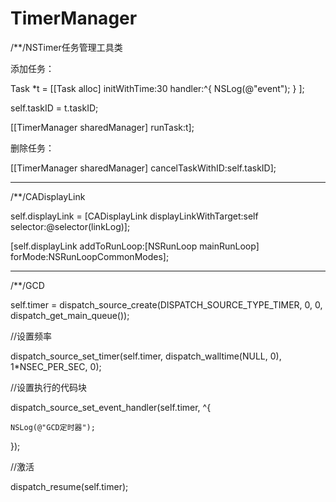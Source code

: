 # TimerManager
/**/NSTimer任务管理工具类

添加任务：

Task *t = [[Task alloc] initWithTime:30 handler:^{
        NSLog(@"event");
} ];

self.taskID = t.taskID;

[[TimerManager sharedManager] runTask:t];


删除任务：

[[TimerManager sharedManager] cancelTaskWithID:self.taskID];

-----------------------------------------------------------------------------------------------------------------------

/**/CADisplayLink

self.displayLink = [CADisplayLink displayLinkWithTarget:self selector:@selector(linkLog)];

[self.displayLink addToRunLoop:[NSRunLoop mainRunLoop] forMode:NSRunLoopCommonModes];
    
-----------------------------------------------------------------------------------------------------------------------

/**/GCD

self.timer = dispatch_source_create(DISPATCH_SOURCE_TYPE_TIMER, 0, 0, dispatch_get_main_queue());

//设置频率

dispatch_source_set_timer(self.timer, dispatch_walltime(NULL, 0), 1*NSEC_PER_SEC, 0);

//设置执行的代码块

dispatch_source_set_event_handler(self.timer, ^{

    NSLog(@"GCD定时器");
    
});

//激活

dispatch_resume(self.timer);
